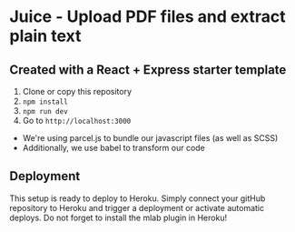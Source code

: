 # Juice - Upload PDF files and extract plain text

## Created with a React + Express starter template

1. Clone or copy this repository
2. `npm install`
3. `npm run dev`
4. Go to `http://localhost:3000`

-   We're using parcel.js to bundle our javascript files (as well as SCSS)
-   Additionally, we use babel to transform our code

## Deployment

This setup is ready to deploy to Heroku.
Simply connect your gitHub repository to Heroku and trigger a deployment or activate automatic deploys.
Do not forget to install the mlab plugin in Heroku!

